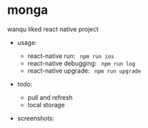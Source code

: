 # monga

wanqu liked react native project

- usage:
  - react-native run: ` npm run ios`
  - react-native debugging: ` npm run log`
  - react-native upgrade: ` npm run upgrade`

- todo:
  - pull and refresh
  - local storage

- screenshots:
